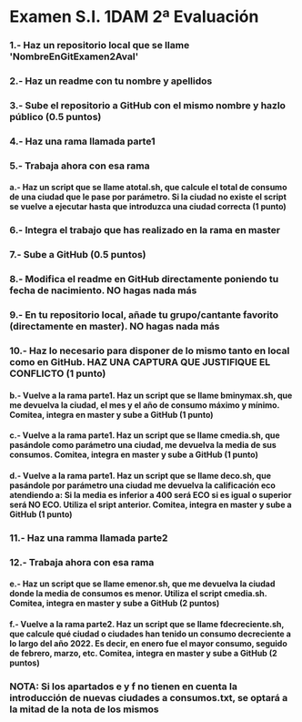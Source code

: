 # Examen S.I. 1DAM 2ª Evaluación

### 1.- Haz un repositorio local que se llame 'NombreEnGitExamen2Aval'
### 2.- Haz un readme con tu nombre y apellidos
### 3.- Sube el repositorio a GitHub con el mismo nombre y hazlo público (0.5 puntos)
### 4.- Haz una rama llamada parte1
### 5.- Trabaja ahora con esa rama

#### a.- Haz un script que se llame atotal.sh, que calcule el total de consumo de una ciudad que le pase por parámetro. Si la ciudad no existe el script se vuelve a ejecutar hasta que introduzca una ciudad correcta (1 punto)

### 6.- Integra el trabajo que has realizado en la rama en master
### 7.- Sube a GitHub (0.5 puntos)
### 8.- Modifica el readme en GitHub directamente poniendo tu fecha de nacimiento. NO hagas nada más
### 9.- En tu repositorio local, añade tu grupo/cantante favorito (directamente en master). NO hagas nada más
### 10.- Haz lo necesario para disponer de lo mismo tanto en local como en GitHub. HAZ UNA CAPTURA QUE JUSTIFIQUE EL CONFLICTO (1 punto)

#### b.- Vuelve a la rama parte1. Haz un script que se llame bminymax.sh, que me devuelva la ciudad, el mes y el año de consumo máximo y mínimo. Comitea, integra en master y sube a GitHub (1 punto)
#### c.- Vuelve a la rama parte1. Haz un script que se llame cmedia.sh, que pasándole como parámetro una ciudad, me devuelva la media de sus consumos. Comitea, integra en master y sube a GitHub (1 punto)
#### d.- Vuelve a la rama parte1. Haz un script que se llame deco.sh, que pasándole por parámetro una ciudad me devuelva la calificación eco atendiendo a: Si la media es inferior a 400 será ECO si es igual o superior será NO ECO. Utiliza el sript anterior. Comitea, integra en master y sube a GitHub (1 punto)

### 11.- Haz una ramma llamada parte2
### 12.- Trabaja ahora con esa rama

#### e.- Haz un script que se llame emenor.sh, que me devuelva la ciudad donde la media de consumos es menor. Utiliza el script cmedia.sh. Comitea, integra en master y sube a GitHub (2 puntos)
#### f.- Vuelve a la rama parte2. Haz un script que se llame fdecreciente.sh, que calcule qué ciudad o ciudades han tenido un consumo decreciente a lo largo del año 2022. Es decir, en enero fue el mayor consumo, seguido de febrero, marzo, etc. Comitea, integra en master y sube a GitHub (2 puntos)

### NOTA: Si los apartados e y f no tienen en cuenta la introducción de nuevas ciudades a consumos.txt, se optará a la mitad de la nota de los mismos
